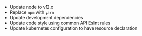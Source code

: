 - Update node to v12.x
- Replace `npm` with `yarn`
- Update development dependencies
- Update code style using common API Eslint rules
- Update kubernetes configuration to have resource declaration
